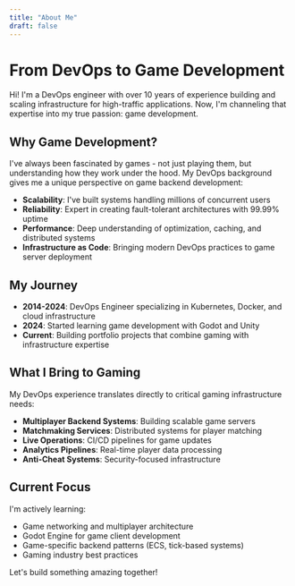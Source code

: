 ```yaml
---
title: "About Me"
draft: false
---
```


# From DevOps to Game Development

Hi! I'm a DevOps engineer with over 10 years of experience building and scaling infrastructure for high-traffic applications. Now, I'm channeling that expertise into my true passion: game development.

## Why Game Development?

I've always been fascinated by games - not just playing them, but understanding how they work under the hood. My DevOps background gives me a unique perspective on game backend development:

- **Scalability**: I've built systems handling millions of concurrent users
- **Reliability**: Expert in creating fault-tolerant architectures with 99.99% uptime
- **Performance**: Deep understanding of optimization, caching, and distributed systems
- **Infrastructure as Code**: Bringing modern DevOps practices to game server deployment

## My Journey

- **2014-2024**: DevOps Engineer specializing in Kubernetes, Docker, and cloud infrastructure
- **2024**: Started learning game development with Godot and Unity
- **Current**: Building portfolio projects that combine gaming with infrastructure expertise

## What I Bring to Gaming

My DevOps experience translates directly to critical gaming infrastructure needs:

- **Multiplayer Backend Systems**: Building scalable game servers
- **Matchmaking Services**: Distributed systems for player matching
- **Live Operations**: CI/CD pipelines for game updates
- **Analytics Pipelines**: Real-time player data processing
- **Anti-Cheat Systems**: Security-focused infrastructure

## Current Focus

I'm actively learning:
- Game networking and multiplayer architecture
- Godot Engine for game client development
- Game-specific backend patterns (ECS, tick-based systems)
- Gaming industry best practices

Let's build something amazing together!